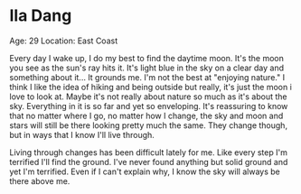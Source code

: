 # Ila Dang 

Age: 29
Location: East Coast

Every day I wake up, I do my best to find the daytime moon. It's the moon you see as the sun's ray hits it. It's light blue in the sky on a clear day and something about it... It grounds me. I'm not the best at "enjoying nature." I think I like the idea of hiking and being outside but really, it's just the moon i love to look at. Maybe it's not really about nature so much as it's about the sky. Everything in it is so far and yet so enveloping. It's reassuring to know that no matter where I go, no matter how I change, the sky and moon and stars will still be there looking pretty much the same. They change though, but in ways that I know I'll live through.

Living through changes has been difficult lately for me. Like every step I'm terrified I'll find the ground. I've never found anything but solid ground and yet I'm terrified. Even if I can't explain why, I know the sky will always be there above me.
